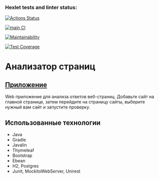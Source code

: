 ### Hexlet tests and linter status:
[![Actions Status](https://github.com/datfeelbruh/java-project-72/workflows/hexlet-check/badge.svg)](https://github.com/datfeelbruh/java-project-72/actions)  

[![main CI](https://github.com/datfeelbruh/java-project-72-sobad/actions/workflows/main.yml/badge.svg)](https://github.com/datfeelbruh/java-project-72-sobad/actions/workflows/main.yml)  

[![Maintainability](https://api.codeclimate.com/v1/badges/57e0a78528474752098b/maintainability)](https://codeclimate.com/github/datfeelbruh/java-project-72-sobad/maintainability)  

[![Test Coverage](https://api.codeclimate.com/v1/badges/57e0a78528474752098b/test_coverage)](https://codeclimate.com/github/datfeelbruh/java-project-72-sobad/test_coverage)  

# Анализатор страниц

## [Приложение](https://seo-analyze.onrender.com)
Web приложение для анализа ответов веб-страниц.
Добавьте сайт на главной странице, затем перейдите на страницу сайты, выберите нужный вам сайт и запустите проверку.

## Использованные технологии
* Java
* Gradle
* Javalin
* Thymeleaf
* Bootstrap
* Ebean
* H2, Postgres
* Junit, MockitoWebServer, Unirest



